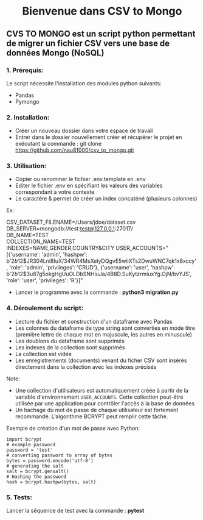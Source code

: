 
<h1 style="text-align:center;">Bienvenue dans CSV to Mongo</h1>


## CVS TO MONGO est un script python permettant de migrer un fichier CSV vers une base de données Mongo (NoSQL)

### 1. Prérequis: 

Le script nécessite l'installation des modules python suivants:

- Pandas
- Pymongo

### 2. Installation:

- Créer un nouveau dossier dans votre espace de travail
- Entrer dans le dossier nouvellement créer et récupérer le projet en exécutant la commande : git clone https://github.com/nau81000/csv_to_mongo.git

### 3. Utilisation:

- Copier ou renommer le fichier .env.template en .env
- Editer le fichier .env en spécifiant les valeurs des variables correspondant à votre contexte
- Le caractère & permet de créer un index concaténé (plusieurs colonnes)

Ex:

CSV_DATASET_FILENAME=/Users/jdoe/dataset.csv<BR>
DB_SERVER=mongodb://test:test@127.0.0.1:27017/<BR>
DB_NAME=TEST<BR>
COLLECTION_NAME=TEST<BR>
INDEXES=NAME,GENDER,COUNTRY&CITY
USER_ACCOUNTS="[{'username': 'admin', 'hashpw': b'$2b$12$JR304Lni8IuX/34WR4MsXelyDQgvE5wiiXTs2DwuWNC7qk1x8xccy' , 'role': 'admin', 'privileges': 'CRUD'}, {'username': 'user', 'hashpw': b'$2b$12$3u87g5okgHgUuOLDbSNHiuJa/4B8D.SuKytzrmiuxYg.OjN/bvYJS', 'role': 'user', 'privileges': 'R'}]"<BR>

- Lancer le programme avec la commande : **python3 migration.py**

### 4. Déroulement du script:

- Lecture du fichier et construction d'un dataframe avec Pandas
- Les colonnes du dataframe de type string sont converties en mode titre (première lettre de chaque mot en majuscule, les autres en minuscule)
- Les doublons du dataframe sont supprimés
- Les indexes de la collection sont supprimés
- La collection est vidée
- Les enregistrements (documents) venant du ficher CSV sont insérés directement dans la collection avec les indexes précisés

Note:
- Une collection d'utilisateurs est automatiquement créée à partir de la variable d'environnement `USER_ACCOUNTS`. Cette collection peut-être utilisée par une application pour contrôler l'accès à la base de données
- Un hachage du mot de passe de chaque utilisateur est fortement recommandé. L'algorithme BCRYPT peut remplir cette tâche.

Exemple de création d'un mot de passe avec Python:

~~~
import bcrypt 
# example password 
password = 'test'
# converting password to array of bytes 
bytes = password.encode('utf-8') 
# generating the salt 
salt = bcrypt.gensalt() 
# Hashing the password 
hash = bcrypt.hashpw(bytes, salt)
~~~

### 5. Tests:

Lancer la séquence de test avec la commande : **pytest** 
